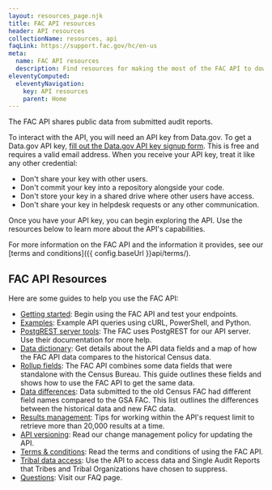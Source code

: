 ```yaml
---
layout: resources_page.njk
title: FAC API resources
header: API resources
collectionName: resources, api
faqLink: https://support.fac.gov/hc/en-us
meta:
  name: FAC API resources
  description: Find resources for making the most of the FAC API to download single audit data.
eleventyComputed:
  eleventyNavigation:
    key: API resources
    parent: Home
---
```


The FAC API shares public data from submitted audit reports.

To interact with the API, you will need an API key from Data.gov. To get a Data.gov API key, [fill out the Data.gov API key signup form](https://api.data.gov/signup/). This is free and requires a valid email address. When you receive your API key, treat it like any other credential:

- Don't share your key with other users.
- Don't commit your key into a repository alongside your code.
- Don't store your key in a shared drive where other users have access.
- Don't share your key in helpdesk requests or any other communication.

Once you have your API key, you can begin exploring the API. Use the resources below to learn more about the API's capabilities.

For more information on the FAC API and the information it provides, see our [terms and conditions]({{ config.baseUrl }}api/terms/).

## FAC API Resources
Here are some guides to help you use the FAC API:

- [Getting started](https://www.fac.gov/api/getting-started/): Begin using the FAC API and test your endpoints.
- [Examples](https://www.fac.gov/api/examples/): Example API queries using cURL, PowerShell, and Python.
- [PostgREST server tools](https://postgrest.org/en/v12/): The FAC uses PostgREST for our API server. Use their documentation for more help.
- [Data dictionary](https://www.fac.gov/api/dictionary/): Get details about the API data fields and a map of how the FAC API data compares to the historical Census data.
- [Rollup fields](https://www.fac.gov/api/rollup/): The FAC API combines some data fields that were standalone with the Census Bureau. This guide outlines these fields and shows how to use the FAC API to get the same data.
- [Data differences](https://www.fac.gov/api/differences/): Data submitted to the old Census FAC had different field names compared to the GSA FAC. This list outlines the differences between the historical data and new FAC data.
- [Results management](https://www.fac.gov/api/results-management/): Tips for working within the API's request limit to retrieve more than 20,000 results at a time.
- [API versioning](https://www.fac.gov/api/versioning/): Read our change management policy for updating the API.
- [Terms & conditions](https://www.fac.gov/api/terms/): Read the terms and conditions of using the FAC API.
- [Tribal data access](https://www.fac.gov/api/tribal/): Use the API to access data and Single Audit Reports that Tribes and Tribal Organizations have chosen to suppress.
- [Questions](https://support.fac.gov/hc/en-us): Visit our FAQ page.
